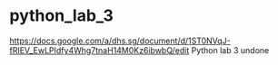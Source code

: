 python_lab_3
============
https://docs.google.com/a/dhs.sg/document/d/1ST0NVqJ-fRIEV_EwLPIdfy4Whg7tnaH14M0Kz6ibwbQ/edit
Python lab 3 undone
